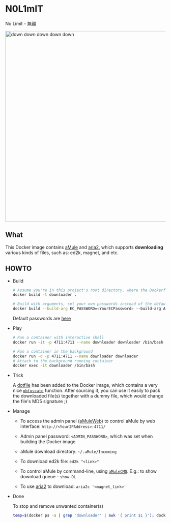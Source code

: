 # N0L1mIT

No Limit - 無疆

<a href="https://youtu.be/oUbpGmR1-QM?t=74"><img src="https://github.com/thyrlian/N0L1mIT/blob/master/assets/Down.gif" alt="down down down down down" width="600"></a>

## What

This Docker image contains [aMule](http://www.amule.org/) and [aria2](https://aria2.github.io/), which supports **downloading** various kinds of files, such as: ed2k, magnet, and etc.

## HOWTO

* Build

  ```bash
  # Assume you're in this project's root directory, where the Dockerfile is located
  docker build -t downloader .
  
  # Build with arguments, set your own passwords instead of the default ones
  docker build --build-arg EC_PASSWORD=<YourECPassword> --build-arg ADMIN_PASSWORD=<YourAdminPassword> -t downloader .
  ```
  
  Default passwords are [here](https://github.com/thyrlian/N0L1mIT/blob/master/Dockerfile#L14-L15)

* Play

  ```bash
  # Run a container with interactive shell
  docker run -it -p 4711:4711 --name downloader downloader /bin/bash
  
  # Run a container in the background
  docker run -d -p 4711:4711 --name downloader downloader
  # Attach to the background running container
  docker exec -it downloader /bin/bash
  ```

* Trick

  A [dotfile](https://github.com/thyrlian/N0L1mIT/blob/master/.profile) has been added to the Docker image, which contains a very nice [`obfuscate`](https://github.com/thyrlian/N0L1mIT/blob/master/.profile#L1) function.  After sourcing it, you can use it easily to pack the downloaded file(s) together with a dummy file, which would change the file's MD5 signature ;)

* Manage

  - To access the admin panel ([aMuleWeb](http://wiki.amule.org/wiki/AMuleWeb)) to control aMule by web interface: `http://<YourIPAddress>:4711/`
  
  - Admin panel password: `<ADMIN_PASSWORD>`, which was set when building the Docker image
  
  - aMule download directory: `~/.aMule/Incoming`
  
  - To download ed2k file: `ed2k "<link>"`
  
  - To control aMule by command-line, using [`aMuleCMD`](http://wiki.amule.org/wiki/AMuleCMD).  E.g.: to show download queue - `show DL`
  
  - To use [aria2](https://aria2.github.io/) to download: `aria2c '<magnet_link>'`

* Done

  To stop and remove unwanted container(s)
  
  ```bash
  temp=$(docker ps -a | grep 'downloader' | awk '{ print $1 }'); docker stop $temp &> /dev/null && docker rm $temp &> /dev/null
  ```
